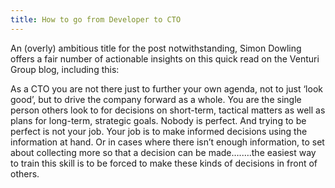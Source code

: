 ```yaml
---
title: How to go from Developer to CTO
---
```


An (overly) ambitious title for the post notwithstanding, Simon Dowling offers a fair number of actionable insights on this quick read on the Venturi Group blog, including this:



As a CTO you are not there just to further your own agenda, not to just ‘look good’, but to drive the company forward as a whole. You are the single person others look to for decisions on short-term, tactical matters as well as plans for long-term, strategic goals. Nobody is perfect. And trying to be perfect is not your job. Your job is to make informed decisions using the information at hand. Or in cases where there isn’t enough information, to set about collecting more so that a decision can be made&#8230;.&#8230;.the easiest way to train this skill is to be forced to make these kinds of decisions in front of others.

